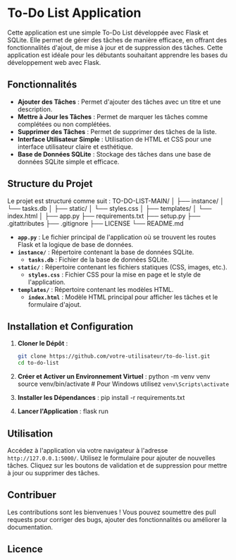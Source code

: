 # To-Do List Application

Cette application est une simple To-Do List développée avec Flask et SQLite. Elle permet de gérer des tâches de manière efficace, en offrant des fonctionnalités d'ajout, de mise à jour et de suppression des tâches. Cette application est idéale pour les débutants souhaitant apprendre les bases du développement web avec Flask.

## Fonctionnalités

- **Ajouter des Tâches** : Permet d'ajouter des tâches avec un titre et une description.
- **Mettre à Jour les Tâches** : Permet de marquer les tâches comme complétées ou non complétées.
- **Supprimer des Tâches** : Permet de supprimer des tâches de la liste.
- **Interface Utilisateur Simple** : Utilisation de HTML et CSS pour une interface utilisateur claire et esthétique.
- **Base de Données SQLite** : Stockage des tâches dans une base de données SQLite simple et efficace.

## Structure du Projet

Le projet est structuré comme suit :
TO-DO-LIST-MAIN/
│
├── instance/
│ └── tasks.db
│
├── static/
│ └── styles.css
│
├── templates/
│ └── index.html
│
├── app.py
├── requirements.txt
├── setup.py
├── .gitattributes
├── .gitignore
├── LICENSE
└── README.md

- **`app.py`** : Le fichier principal de l'application où se trouvent les routes Flask et la logique de base de données.
- **`instance/`** : Répertoire contenant la base de données SQLite.
  - **`tasks.db`** : Fichier de la base de données SQLite.
- **`static/`** : Répertoire contenant les fichiers statiques (CSS, images, etc.).
  - **`styles.css`** : Fichier CSS pour la mise en page et le style de l'application.
- **`templates/`** : Répertoire contenant les modèles HTML.
  - **`index.html`** : Modèle HTML principal pour afficher les tâches et le formulaire d'ajout.

## Installation et Configuration

1. **Cloner le Dépôt** :
   ```bash
   git clone https://github.com/votre-utilisateur/to-do-list.git
   cd to-do-list

2. **Créer et Activer un Environnement Virtuel** :
python -m venv venv
source venv/bin/activate  # Pour Windows utilisez `venv\Scripts\activate`

3. **Installer les Dépendances** :
pip install -r requirements.txt

4. **Lancer l'Application** :
flask run

## Utilisation
Accédez à l'application via votre navigateur à l'adresse ```http://127.0.0.1:5000/```.
Utilisez le formulaire pour ajouter de nouvelles tâches.
Cliquez sur les boutons de validation et de suppression pour mettre à jour ou supprimer des tâches.

## Contribuer
Les contributions sont les bienvenues ! Vous pouvez soumettre des pull requests pour corriger des bugs, ajouter des fonctionnalités ou améliorer la documentation.

## Licence